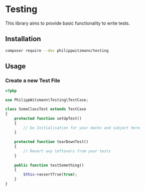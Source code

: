 # Testing

This library aims to provide basic functionality to write tests.

## Installation

````bash
composer require --dev philippwitzmann/testing
````

## Usage

### Create a new Test File
```php
<?php

use PhilippWitzmann\Testing\TestCase;

class SomeClassTest extends TestCase
{
    protected function setUpTest()
    {
        // Do Initialisation for your mocks and subject here
    }
    
    protected function tearDownTest()
    {
        // Revert any leftovers from your tests
    }
    
    public function testSomething()
    {
        $this->assertTrue(true);
    }
}
```